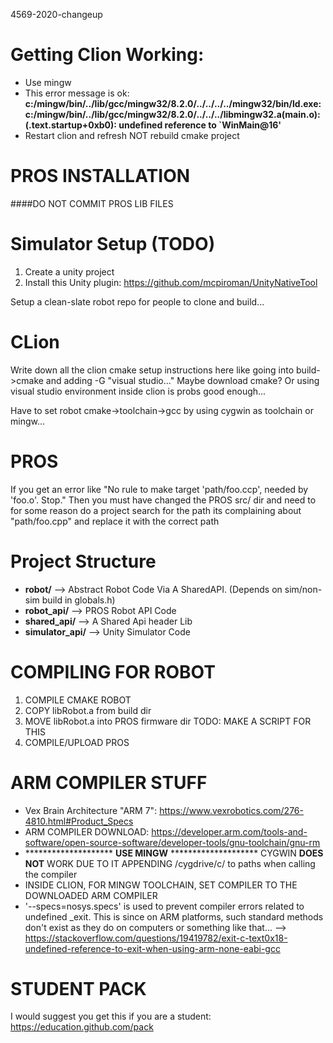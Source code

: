 4569-2020-changeup

# Getting Clion Working:
- Use mingw
- This error message is ok: <b>c:/mingw/bin/../lib/gcc/mingw32/8.2.0/../../../../mingw32/bin/ld.exe: c:/mingw/bin/../lib/gcc/mingw32/8.2.0/../../../libmingw32.a(main.o):(.text.startup+0xb0): undefined reference to `WinMain@16'</b>
- Restart clion and refresh NOT rebuild cmake project



# PROS INSTALLATION
 ####DO NOT COMMIT PROS LIB FILES
 

# Simulator Setup (TODO)
1. Create a unity project
2. Install this Unity plugin: https://github.com/mcpiroman/UnityNativeTool

Setup a clean-slate robot repo for people to clone and build...

# CLion
Write down all the clion cmake setup instructions here like going into build->cmake and adding -G "visual studio..."
Maybe download cmake? Or using visual studio environment inside clion is probs good enough...

Have to set robot cmake->toolchain->gcc by using cygwin as toolchain or mingw...


# PROS
If you get an error like "No rule to make target 'path/foo.ccp', needed by 'foo.o'. Stop." Then you must have changed the
PROS src/ dir and need to for some reason do a project search for the path its complaining about "path/foo.cpp" and replace
it with the correct path


# Project Structure
* **robot/** --> Abstract Robot Code Via A SharedAPI. (Depends on sim/non-sim build in globals.h)
* **robot_api/** --> PROS Robot API Code
* **shared_api/** --> A Shared Api header Lib
* **simulator_api/** --> Unity Simulator Code

# COMPILING FOR ROBOT
1. COMPILE CMAKE ROBOT
2. COPY libRobot.a from build dir
3. MOVE libRobot.a into PROS firmware dir TODO: MAKE A SCRIPT FOR THIS
4. COMPILE/UPLOAD PROS

# ARM COMPILER STUFF
* Vex Brain Architecture "ARM 7": https://www.vexrobotics.com/276-4810.html#Product_Specs
* ARM COMPILER DOWNLOAD: https://developer.arm.com/tools-and-software/open-source-software/developer-tools/gnu-toolchain/gnu-rm
* ******************** **USE MINGW** ******************** CYGWIN **DOES NOT** WORK DUE TO IT APPENDING /cygdrive/c/ to paths when calling the compiler
* INSIDE CLION, FOR MINGW TOOLCHAIN, SET COMPILER TO THE DOWNLOADED ARM COMPILER
* '--specs=nosys.specs' is used to prevent compiler errors related to undefined _exit. This is since on ARM platforms,
such standard methods don't exist as they do on computers or something like that... --> https://stackoverflow.com/questions/19419782/exit-c-text0x18-undefined-reference-to-exit-when-using-arm-none-eabi-gcc

# STUDENT PACK
I would suggest you get this if you are a student: https://education.github.com/pack